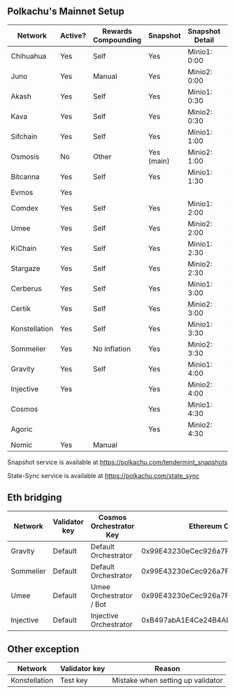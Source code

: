 ## Polkachu's Mainnet Setup

| Network       | Active? | Rewards Compounding | Snapshot   | Snapshot Detail | Tenderduty | RPC | State Sync | Backup Server | Restake | Name |
| ------------- | ------- | ------------------- | ---------- | --------------- | ---------- | --- | ---------- | ------------- | ------- | ---- |
| Chihuahua     | Yes     | Self                | Yes        | Minio1: 0:00    | Yes        | Yes | Yes        | Yes           | Yes     | Yes  |
| Juno          | Yes     | Manual              | Yes        | Minio2: 0:00    | Yes        | Yes | Yes        | Yes           | Yes (x) | Yes  |
| Akash         | Yes     | Self                | Yes        | Minio1: 0:30    | Yes        | Yes | NOOOOOO!   | Yes           | Yes     | Yes  |
| Kava          | Yes     | Self                | Yes        | Minio2: 0:30    | Yes        | Yes | Yes        | Yes           | Yes     | Yes  |
| Sifchain      | Yes     | Self                | Yes        | Minio1: 1:00    | Yes        | Yes | Yes        | Yes           | Yes     | Yes  |
| Osmosis       | No      | Other               | Yes (main) | Minio2: 1:00    | No need    | Yes | Yes        | NOOOOOO!      |         | Yes  |
| Bitcanna      | Yes     | Self                | Yes        | Minio1: 1:30    | Yes        | Yes | Yes        | Yes           | Yes     | Yes  |
| Evmos         | Yes     |                     |            |                 |            |     |            |               | Yes     |      |
| Comdex        | Yes     | Self                | Yes        | Minio1: 2:00    | Yes        | Yes | Yes        | Yes           | Yes     | Yes  |
| Umee          | Yes     | Self                | Yes        | Minio2: 2:00    | Yes        | Yes | Yes        | Yes           | Yes (x) | Yes  |
| KiChain       | Yes     | Self                | Yes        | Minio1: 2:30    | Yes        | Yes | Yes        | Yes           | Yes     | Yes  |
| Stargaze      | Yes     | Self                | Yes        | Minio2: 2:30    | Yes        | Yes | Yes        | Yes           | Yes (x) | Yes  |
| Cerberus      | Yes     | Self                | Yes        | Minio1: 3:00    | Yes        | Yes | Yes        | Yes           | Yes (x) | Yes  |
| Certik        | Yes     | Self                | Yes        | Minio2: 3:00    | Yes        | Yes | Yes        | Yes           |         | Yes  |
| Konstellation | Yes     | Self                | Yes        | Minio1: 3:30    | Yes        | Yes | Yes        | Yes           | Yes     | Yes  |
| Sommelier     | Yes     | No inflation        | Yes        | Minio2: 3:30    | Yes        | Yes | Yes        | Yes           | Yes     | Yes  |
| Gravity       | Yes     | Self                | Yes        | Minio1: 4:00    | Yes        | Yes | Yes        | Yes           | Yes (x) | Yes  |
| Injective     | Yes     |                     | Yes        | Minio2: 4:00    | Yes        | Yes | Yes        | Yes           |         | No   |
| Cosmos        |         |                     | Yes        | Minio1: 4:30    |            | Yes | Yes        | Yes           |         | No   |
| Agoric        |         |                     | Yes        | Minio2: 4:30    |            |     |            |               |         | NAA  |
| Nomic         | Yes     | Manual              |            |                 |            |     |            |               |         | NAA  |

Snapshot service is available at https://polkachu.com/tendermint_snapshots

State-Sync service is available at https://polkachu.com/state_sync

## Eth bridging

| Network   | Validator key | Cosmos Orchestrator Key | Ethereum Orchestrator Key                  |
| --------- | ------------- | ----------------------- | ------------------------------------------ |
| Gravity   | Default       | Default Orchestrator    | 0x99E43230eCec926a7FFc2E4CD22153494D5a84a3 |
| Sommelier | Default       | Default Orchestrator    | 0x99E43230eCec926a7FFc2E4CD22153494D5a84a3 |
| Umee      | Default       | Umee Orchestrator / Bot | 0x99E43230eCec926a7FFc2E4CD22153494D5a84a3 |
| Injective | Default       | Injective Orchestrator  | 0xB497abA1E4Ce24B4ADc2E16Ded30387042B881B7 |

## Other exception

| Network       | Validator key | Reason                            |
| ------------- | ------------- | --------------------------------- |
| Konstellation | Test key      | Mistake when setting up validator |
